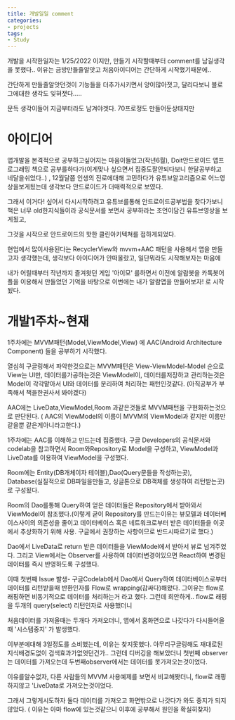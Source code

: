 ```yaml
---
title: 개발일일 comment
categories:
- projects
tags:
- Study
---
```


개발을 시작한일자는 1/25/2022 이지만, 만들기 시작할때부터 comment를 남길생각을 못했다.. 이유는 금방만들줄알앗고 처음아이디어는 간단하게 시작했기때문에..

간단하게 만들줄알앗던것이 기능들을 더추가시키면서 양이많아졋고, 달리다보니 블로그에대한 생각도 잊혀졋다.....

문득 생각이들어 지금부터라도 남겨야겟다. 70프로정도 만들어둔상태지만


# 아이디어
앱개발을 본격적으로 공부하고싶어지는 마음이들었고(작년6월), Doit안드로이드 앱프로그래밍 책으로 공부를하다가(이게맞나 싶으면서 집중도잘안되다보니 한달공부하고 네달을쉬었다..)  , 12월달쯤 인생의 진로에대해 고민하다가 유튜브알고리즘으로 어느영상을보게됬는데 생각보다 안드로이드가 더매력적으로 보였다.

그래서 이거다! 싶어서 다시시작하려고 유튜브를통해 안드로이드공부법을 찾다가보니 책은 너무 old한지식들이라 공식문서를 보면서 공부하라는 조언이담긴 유튜브영상을 보게됬고,

그것을 시작으로 안드로이드의 핫한 클린아키텍쳐를 접하게되었다.

현업에서 많이사용된다는 RecyclerView와 mvvm+AAC 패턴을 사용해서 앱을 만들고자 생각했는데, 생각보다 아이디어가 안떠올랐고, 일단뭐라도 시작해보자는 마음에

내가 어릴때부터 작년까지 즐겨왓던 게임 '아이모'  를하면서 이전에 알람봇을 카톡봇어플을 이용해서 만들었던 기억을 바탕으로 이번에는 내가 알람앱을 만들어보자! 로 시작됬다.

# 개발1주차~현재
1주차에는 MVVM패턴(Model,ViewModel,View) 에 AAC(Android Architecture Component) 들을 공부하기 시작했다.  

열심히 구글링해서 파악한것으로는 MVVM패턴은 View-ViewModel-Model 순으로 View는 UI만, 데이터를가공하는것은 ViewModel이, 데이터를저장하고 관리하는것은 Model이 각각맡아서 UI와 데이터를 분리하여 처리하는 패턴인것같다. (아직공부가 부족해서 책을한권사서 봐야겠다)

AAC에는 LiveData,ViewModel,Room 과같은것들로 MVVM패턴을 구현화하는것으로 판단된다. ( AAC의 ViewModel의 이름이 MVVM의 ViewModel과 같지만 이름만같을뿐 같은게아니라고한다.)

1주차에는 AAC를 이해하고 만드는데 집중했다. 구글 Developers의 공식문서와 codelab을 참고하면서 Room와Repository로 Model을 구성하고, ViewModel과 LiveData를 이용하여 ViewModel을 구성했다.

Room에는 Entity(DB개체이자 테이블),Dao(Query문들을 작성하는곳), Database(실질적으로 DB파일을만들고, 싱글톤으로 DB객체를 생성하여 리턴받는곳) 로 구성됬다.

Room의 Dao를통해 Query하여 얻은 데이터들은 Repository에서 받아와서 ViewModel이 참조했다.(이렇게 굳이 Repository를 만드는이유는 뷰모델과 데이터베이스사이의 의존성을 줄이고 데이터베이스 혹은 네트워크로부터 받은 데이터들을 이곳에서 추상화하기 위해 사용.  구글에서 권장하는 사항이므로 반드시따르기로 했다.)

Dao에서 LiveData로 return 받은 데이터들을 ViewModel에서 받아서 뷰로 넘겨주었다. 그리고 View에서는 Observer를 사용하여 데이터변경이있으면 React하여 변경된데이터를 즉시 반영하도록 구성했다.

이때 첫번째 Issue 발생- 구글Codelab에서 Dao에서 Query하여 데이터베이스로부터 데이터를 리턴받을때 반환인자를 Flow로 wrapping(감싸다)해왔다. 그이유는 flow로 래핑하면
비동기적으로 데이터를 처리하는거 라고 했다.  그런데 희안하게.. flow로 래핑을 두개의 query(select) 리턴인자로 사용했더니 

처음데이터를 가져올때는 두개다 가져오더니, 앱에서 홈화면으로 나갓다가 다시들어올때 '시스템중지' 가 발생했다.

이부분에대해 3일정도를 소비했는데, 이유는 찾지못했다. 아무리구글링해도 재대로된지식배경도없이 검색효과가없엇던건가.. 그런데 디버깅을 해보았더니
첫번째 observer는 데이터를 가져오는데 두번째observer에서는 데이터를 못가져오는것이었다.

이유를알수없자, 다른 사람들의 MVVM 사용예제를 보면서 비교해봣더니, flow로 래핑하지않고 'LiveData로 가져오는것이었다.

그래서 그렇게시도하자 둘다 데이터를 가져오고 화면밖으로 나갓다가 와도 중지가 되지않았다. ( 이유는 아마 flow에 있는것같으니 이후에 공부해서 원인을 확실히찾자)

